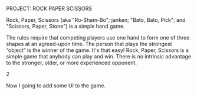 PROJECT: ROCK PAPER SCISSORS

Rock, Paper, Scissors (aka "Ro-Sham-Bo"; janken; "Bato, Bato, Pick"; and "Scissors, Paper, Stone") is a simple hand game.

The rules require that competing players use one hand to form one of three shapes at an agreed-upon time. The person that plays the strongest “object” is the winner of the game. It's that easy! Rock, Paper, Scissors is a simple game that anybody can play and win. There is no intrinsic advantage to the stronger, older, or more experienced opponent.

2

Now I going to add some UI to the game.